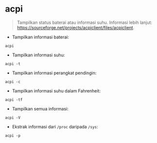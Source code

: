 # acpi

> Tampilkan status baterai atau informasi suhu.
> Informasi lebih lanjut: <https://sourceforge.net/projects/acpiclient/files/acpiclient>.

- Tampilkan informasi baterai:

`acpi`

- Tampilkan informasi suhu:

`acpi -t`

- Tampilkan informasi perangkat pendingin:

`acpi -c`

- Tampilkan informasi suhu dalam Fahrenheit:

`acpi -tf`

- Tampilkan semua informasi:

`acpi -V`

- Ekstrak informasi dari `/proc` daripada `/sys`:

`acpi -p`
